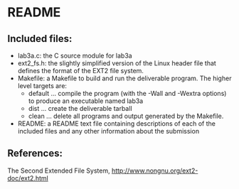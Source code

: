 # README

## Included files:
* lab3a.c: the C source module for lab3a
* ext2_fs.h: the slightly simplified version of the Linux header file that defines the format of the EXT2 file system.
* Makefile: a Makefile to build and run the deliverable program. The higher level targets are:
	* default ... compile the program (with the -Wall and -Wextra options) to produce an executable named lab3a
	* dist ... create the deliverable tarball
	* clean ... delete all programs and output generated by the Makefile.
* README: a README text file containing descriptions of each of the included files and any other information about the submission

## References:
The Second Extended File System, http://www.nongnu.org/ext2-doc/ext2.html
